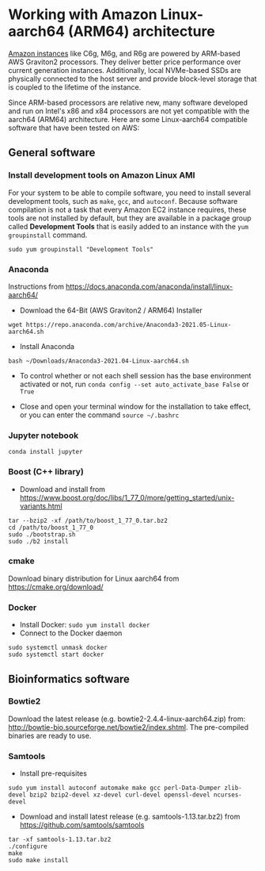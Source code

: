 # Working with Amazon Linux-aarch64 (ARM64) architecture 

[Amazon instances](https://aws.amazon.com/ec2/instance-types/) like C6g, M6g, and R6g are powered by ARM-based AWS Graviton2 processors. They deliver better price performance over current generation instances. Additionally, local NVMe-based SSDs are physically connected to the host server and provide block-level storage that is coupled to the lifetime of the instance. 

Since ARM-based processors are relative new, many software developed and run on Intel's x86 and x84 processors are not yet compatible with the aarch64 (ARM64) architecture. Here are some Linux-aarch64 compatible software that have been tested on AWS:

## General software
###  Install development tools on Amazon Linux AMI

For your system to be able to compile software, you need to install several development tools, such as `make`, `gcc`, and `autoconf`. Because software compilation is not a task that every Amazon EC2 instance requires, these tools are not installed by default, but they are available in a package group called **Development Tools** that is easily added to an instance with the `yum groupinstall` command.

`sudo yum groupinstall "Development Tools"`

### Anaconda

Instructions from https://docs.anaconda.com/anaconda/install/linux-aarch64/ 

- Download the 64-Bit (AWS Graviton2 / ARM64) Installer

`wget https://repo.anaconda.com/archive/Anaconda3-2021.05-Linux-aarch64.sh`

- Install Anaconda

`bash ~/Downloads/Anaconda3-2021.04-Linux-aarch64.sh`

- To control whether or not each shell session has the base environment activated or not, run  `conda config --set auto_activate_base False` or `True`

- Close and open your terminal window for the installation to take effect, or you can enter the command `source ~/.bashrc`

### Jupyter notebook

`conda install jupyter`


### Boost (C++ library)

- Download and install from https://www.boost.org/doc/libs/1_77_0/more/getting_started/unix-variants.html
```
tar --bzip2 -xf /path/to/boost_1_77_0.tar.bz2
cd /path/to/boost_1_77_0
sudo ./bootstrap.sh
sudo ./b2 install
```
### cmake

Download binary distribution for Linux aarch64 from https://cmake.org/download/

### Docker

- Install Docker: `sudo yum install docker`
- Connect to the Docker daemon
```
sudo systemctl unmask docker
sudo systemctl start docker
```

## Bioinformatics software

### Bowtie2

Download the latest release (e.g. bowtie2-2.4.4-linux-aarch64.zip) from: http://bowtie-bio.sourceforge.net/bowtie2/index.shtml. The pre-compiled binaries are ready to use. 

### Samtools

- Install pre-requisites

```
sudo yum install autoconf automake make gcc perl-Data-Dumper zlib-devel bzip2 bzip2-devel xz-devel curl-devel openssl-devel ncurses-devel
```

- Download and install latest release (e.g. samtools-1.13.tar.bz2) from https://github.com/samtools/samtools

```
tar -xf samtools-1.13.tar.bz2
./configure
make
sudo make install
```


